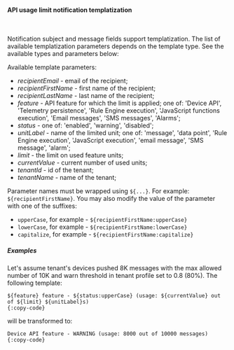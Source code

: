 #### API usage limit notification templatization

<div class="divider"></div>
<br/>

Notification subject and message fields support templatization. The list of available templatization parameters depends on the template type.
See the available types and parameters below:

Available template parameters:

  * *recipientEmail* - email of the recipient;
  * *recipientFirstName* - first name of the recipient;
  * *recipientLastName* - last name of the recipient;
  * *feature* - API feature for which the limit is applied; one of: 'Device API', 'Telemetry persistence', 'Rule Engine execution', 'JavaScript functions execution', 'Email messages', 'SMS messages', 'Alarms';
  * *status* - one of: 'enabled', 'warning', 'disabled';
  * *unitLabel* - name of the limited unit; one of: 'message', 'data point', 'Rule Engine execution', 'JavaScript execution', 'email message', 'SMS message', 'alarm';
  * *limit* - the limit on used feature units;    
  * *currentValue* - current number of used units;    
  * *tenantId* - id of the tenant;
  * *tenantName* - name of the tenant;

Parameter names must be wrapped using `${...}`. For example: `${recipientFirstName}`. 
You may also modify the value of the parameter with one of the suffixes:

  * `upperCase`, for example - `${recipientFirstName:upperCase}`
  * `lowerCase`, for example - `${recipientFirstName:lowerCase}`
  * `capitalize`, for example - `${recipientFirstName:capitalize}`

<div class="divider"></div>

##### Examples

Let's assume tenant's devices pushed 8K messages with the max allowed number of 10K and warn threshold in tenant profile set to 0.8 (80%). The following template:

```text
${feature} feature - ${status:upperCase} (usage: ${currentValue} out of ${limit} ${unitLabel}s)
{:copy-code}
```

will be transformed to:

```text
Device API feature - WARNING (usage: 8000 out of 10000 messages)
{:copy-code}
```

<br>
<br>
